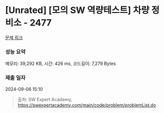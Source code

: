 # [Unrated] [모의 SW 역량테스트] 차량 정비소 - 2477 

[문제 링크](https://swexpertacademy.com/main/code/problem/problemDetail.do?contestProbId=AV6c6bgaIuoDFAXy) 

### 성능 요약

메모리: 39,292 KB, 시간: 426 ms, 코드길이: 7,279 Bytes

### 제출 일자

2024-09-06 15:10



> 출처: SW Expert Academy, https://swexpertacademy.com/main/code/problem/problemList.do
